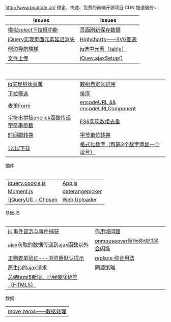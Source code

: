 http://www.bootcdn.cn/ 稳定、快速、免费的前端开源项目 CDN 加速服务~

issues | issues
-|-|
[模拟select下拉框功能](https://github.com/Narutocc/functional-unit/issues/1)|[页面刷新保存数据](https://github.com/Narutocc/functional-unit/issues/2)
[jQuery实现页面元素延迟消失](https://github.com/Narutocc/functional-unit/issues/3)|[Highcharts——SVG图表](https://github.com/Narutocc/functional-unit/issues/4)
[侧边导航楼梯](https://github.com/Narutocc/functional-unit/issues/5)|[jq选中元素（table）](https://github.com/Narutocc/functional-unit/issues/6)
[文件上传](https://github.com/Narutocc/functional-unit/issues/7)|[jQuey.ajaxSetup()](https://github.com/Narutocc/functional-unit/issues/8)

<table>
 <tr>
   <td><a href="https://github.com/Narutocc/functional-unit/issues/12"/>jq实现树状菜单</td>
  <td><a href="https://github.com/Narutocc/functional-unit/issues/13"/>数组自定义排序</td>
  </tr>
 <tr>
   <td><a href="https://github.com/Narutocc/functional-unit/issues/14"/>下拉筛选</td>
   <td><a href="https://github.com/Narutocc/functional-unit/issues/15"/>排序</td>
  </tr>
 <tr>
   <td><a href="https://github.com/Narutocc/functional-unit/issues/18"/>表单Form</td>
   <td><a href="https://github.com/Narutocc/functional-unit/issues/25"/>encodeURL && encodeURLComponent</td>
  </tr>
 <tr>
   <td><a href="https://github.com/Narutocc/functional-unit/issues/27"/>字符串拼接onclick函数传递字符串参数</td>
   <td><a href="https://github.com/Narutocc/functional-unit/issues/28"/>ES6实现数组去重</td>
 </tr>
 <tr>
   <td><a href="https://github.com/Narutocc/jQuery/issues/29"/>时间戳转换</td>
   <td><a href="https://github.com/Narutocc/functional-unit/issues/30"/>字节单位转换</td>
 </tr>
 <tr>
   <td><a href="https://github.com/Narutocc/jQuery/issues/31"/>导出/下载</td>
   <td><a href="https://github.com/Narutocc/jQuery/issues/34"/>格式化数字（每隔3个数字添加一个逗号）</td>
 </tr>
</table>
<div>插件</div>
<table>
  <tr>
    <td><a href="https://github.com/Narutocc/text-share/issues/10">jquery.cookie.js</a></td>
    <td><a href="https://github.com/Narutocc/text-share/issues/11">App.js</a></td>
  </tr>
 <tr>
    <td><a href="https://github.com/Narutocc/jQuery/issues/9">Moment.js</a></td>
    <td><a href="https://github.com/Narutocc/functional-unit/issues/16"/>daterangepicker</td>
  </tr>
 <tr>
    <td><a href="https://github.com/Narutocc/jQuery/issues/17">[jQueryUI] - Chosen</a></td>
    <td><a href="https://github.com/Narutocc/jQuery/issues/26">Web Uploader</a></td>
  </tr>
</table>
<div>基础JS</div>
<table>
  <tr>
    <td><a href="https://github.com/Narutocc/functional-unit/issues/19"/>js 事件冒泡与事件捕获</td>
    <td><a href="https://github.com/Narutocc/functional-unit/issues/20"/>作用域问题</td>
  </tr>
  <tr>
    <td><a href="https://github.com/Narutocc/jQuery/issues/21"/>ajax获取的数据传递到ajax函数以外</td>
    <td><a href="https://github.com/Narutocc/jQuery/issues/22"/>onmouseover鼠标移动时层会闪烁</td>
  </tr>
  <tr>
    <td><a href="https://github.com/Narutocc/jQuery/issues/23"/>正则表单验证---浏览器默认提示</td>
    <td><a href="https://github.com/Narutocc/jQuery/issues/24"/>replace 综合用法</td>
  </tr>
  <tr>
    <td><a href="https://github.com/Narutocc/jQuery/issues/32"/>原生js的ajax请求</td>
    <td><a href="https://github.com/Narutocc/jQuery/issues/36"/>同源策略</td>
  </tr>
  <tr>
    <td><a href="https://github.com/Narutocc/jQuery/issues/37"/>总结html5新增、已经废除标签（HTML5）</td>
  </tr>
</table>
<div>数据</div>
<table>
  <tr>
    <td><a href="https://github.com/Narutocc/functional-unit/issues/35"/>move zeros——数据处理</td>
  </tr>
</table>
